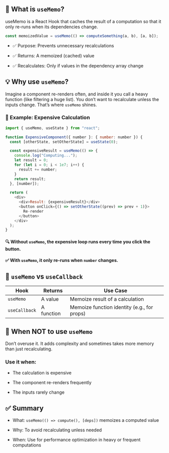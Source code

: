 ## 🧠 What is `useMemo`?
useMemo is a React Hook that caches the result of a computation so that it only re-runs when its dependencies change.

```javascript
const memoizedValue = useMemo(() => computeSomething(a, b), [a, b]);
```

- ✅ Purpose: Prevents unnecessary recalculations

- ✅ Returns: A memoized (cached) value

- ✅ Recalculates: Only if values in the dependency array change

## 💡 Why use `useMemo`?
Imagine a component re-renders often, and inside it you call a heavy function (like filtering a huge list). You don’t want to recalculate unless the inputs change. That’s where `useMemo` shines.

### 🔧 Example: Expensive Calculation
```javascript
import { useMemo, useState } from "react";

function ExpensiveComponent({ number }: { number: number }) {
  const [otherState, setOtherState] = useState(0);

  const expensiveResult = useMemo(() => {
    console.log("Computing...");
    let result = 0;
    for (let i = 0; i < 1e7; i++) {
      result += number;
    }
    return result;
  }, [number]);

  return (
    <div>
      <div>Result: {expensiveResult}</div>
      <button onClick={() => setOtherState((prev) => prev + 1)}>
        Re-render
      </button>
    </div>
  );
}
```

#### 🔍 Without `useMemo`, the expensive loop runs every time you click the button.

#### ✅ With `useMemo`, it only re-runs when `number` changes.



## 📌 `useMemo` vs `useCallback`
|Hook |	Returns |	Use Case |
|-----|--------- | ---------|
| `useMemo` |	A value	| Memoize result of a calculation |
| `useCallback`	| A function |	Memoize function identity (e.g., for props) |

## 🚨 When NOT to use `useMemo`
Don’t overuse it. It adds complexity and sometimes takes more memory than just recalculating.

### Use it when:

- The calculation is expensive

- The component re-renders frequently

- The inputs rarely change


## ✅ Summary
- What: `useMemo(() => compute(), [deps])` memoizes a computed value

- Why: To avoid recalculating unless needed

- When: Use for performance optimization in heavy or frequent computations